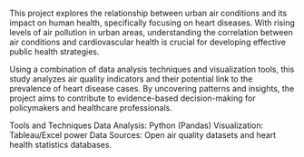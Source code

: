This project explores the relationship between urban air conditions and its impact on human health, specifically focusing on heart diseases. With rising levels of air pollution in urban areas, understanding the correlation between air conditions and cardiovascular health is crucial for developing effective public health strategies.

Using a combination of data analysis techniques and visualization tools, this study analyzes air quality indicators and their potential link to the prevalence of heart disease cases. By uncovering patterns and insights, the project aims to contribute to evidence-based decision-making for policymakers and healthcare professionals.

Tools and Techniques
Data Analysis: Python (Pandas)
Visualization: Tableau/Excel power
Data Sources: Open air quality datasets and  heart health statistics databases.
